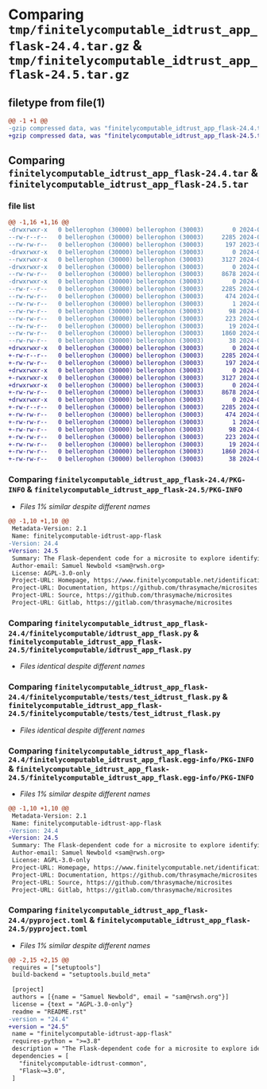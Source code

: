 # Comparing `tmp/finitelycomputable_idtrust_app_flask-24.4.tar.gz` & `tmp/finitelycomputable_idtrust_app_flask-24.5.tar.gz`

## filetype from file(1)

```diff
@@ -1 +1 @@
-gzip compressed data, was "finitelycomputable_idtrust_app_flask-24.4.tar", last modified: Tue Apr 30 04:47:17 2024, max compression
+gzip compressed data, was "finitelycomputable_idtrust_app_flask-24.5.tar", last modified: Sat Jun  1 03:11:21 2024, max compression
```

## Comparing `finitelycomputable_idtrust_app_flask-24.4.tar` & `finitelycomputable_idtrust_app_flask-24.5.tar`

### file list

```diff
@@ -1,16 +1,16 @@
-drwxrwxr-x   0 bellerophon (30000) bellerophon (30003)        0 2024-04-30 04:47:17.311846 finitelycomputable_idtrust_app_flask-24.4/
--rw-r--r--   0 bellerophon (30000) bellerophon (30003)     2285 2024-04-30 04:47:17.307846 finitelycomputable_idtrust_app_flask-24.4/PKG-INFO
--rw-rw-r--   0 bellerophon (30000) bellerophon (30003)      197 2023-09-12 03:23:48.000000 finitelycomputable_idtrust_app_flask-24.4/README.rst
-drwxrwxr-x   0 bellerophon (30000) bellerophon (30003)        0 2024-04-30 04:47:17.307846 finitelycomputable_idtrust_app_flask-24.4/finitelycomputable/
--rwxrwxr-x   0 bellerophon (30000) bellerophon (30003)     3127 2024-04-25 18:30:53.000000 finitelycomputable_idtrust_app_flask-24.4/finitelycomputable/idtrust_app_flask.py
-drwxrwxr-x   0 bellerophon (30000) bellerophon (30003)        0 2024-04-30 04:47:17.307846 finitelycomputable_idtrust_app_flask-24.4/finitelycomputable/tests/
--rw-rw-r--   0 bellerophon (30000) bellerophon (30003)     8678 2024-04-30 04:36:59.000000 finitelycomputable_idtrust_app_flask-24.4/finitelycomputable/tests/test_idtrust_flask.py
-drwxrwxr-x   0 bellerophon (30000) bellerophon (30003)        0 2024-04-30 04:47:17.307846 finitelycomputable_idtrust_app_flask-24.4/finitelycomputable_idtrust_app_flask.egg-info/
--rw-r--r--   0 bellerophon (30000) bellerophon (30003)     2285 2024-04-30 04:47:17.000000 finitelycomputable_idtrust_app_flask-24.4/finitelycomputable_idtrust_app_flask.egg-info/PKG-INFO
--rw-rw-r--   0 bellerophon (30000) bellerophon (30003)      474 2024-04-30 04:47:17.000000 finitelycomputable_idtrust_app_flask-24.4/finitelycomputable_idtrust_app_flask.egg-info/SOURCES.txt
--rw-rw-r--   0 bellerophon (30000) bellerophon (30003)        1 2024-04-30 04:47:17.000000 finitelycomputable_idtrust_app_flask-24.4/finitelycomputable_idtrust_app_flask.egg-info/dependency_links.txt
--rw-rw-r--   0 bellerophon (30000) bellerophon (30003)       98 2024-04-30 04:47:17.000000 finitelycomputable_idtrust_app_flask-24.4/finitelycomputable_idtrust_app_flask.egg-info/entry_points.txt
--rw-rw-r--   0 bellerophon (30000) bellerophon (30003)      223 2024-04-30 04:47:17.000000 finitelycomputable_idtrust_app_flask-24.4/finitelycomputable_idtrust_app_flask.egg-info/requires.txt
--rw-rw-r--   0 bellerophon (30000) bellerophon (30003)       19 2024-04-30 04:47:17.000000 finitelycomputable_idtrust_app_flask-24.4/finitelycomputable_idtrust_app_flask.egg-info/top_level.txt
--rw-rw-r--   0 bellerophon (30000) bellerophon (30003)     1860 2024-04-28 21:51:18.000000 finitelycomputable_idtrust_app_flask-24.4/pyproject.toml
--rw-rw-r--   0 bellerophon (30000) bellerophon (30003)       38 2024-04-30 04:47:17.311846 finitelycomputable_idtrust_app_flask-24.4/setup.cfg
+drwxrwxr-x   0 bellerophon (30000) bellerophon (30003)        0 2024-06-01 03:11:21.655251 finitelycomputable_idtrust_app_flask-24.5/
+-rw-r--r--   0 bellerophon (30000) bellerophon (30003)     2285 2024-06-01 03:11:21.655251 finitelycomputable_idtrust_app_flask-24.5/PKG-INFO
+-rw-rw-r--   0 bellerophon (30000) bellerophon (30003)      197 2024-06-01 03:00:08.000000 finitelycomputable_idtrust_app_flask-24.5/README.rst
+drwxrwxr-x   0 bellerophon (30000) bellerophon (30003)        0 2024-06-01 03:11:21.651251 finitelycomputable_idtrust_app_flask-24.5/finitelycomputable/
+-rwxrwxr-x   0 bellerophon (30000) bellerophon (30003)     3127 2024-06-01 03:00:08.000000 finitelycomputable_idtrust_app_flask-24.5/finitelycomputable/idtrust_app_flask.py
+drwxrwxr-x   0 bellerophon (30000) bellerophon (30003)        0 2024-06-01 03:11:21.651251 finitelycomputable_idtrust_app_flask-24.5/finitelycomputable/tests/
+-rw-rw-r--   0 bellerophon (30000) bellerophon (30003)     8678 2024-06-01 03:00:08.000000 finitelycomputable_idtrust_app_flask-24.5/finitelycomputable/tests/test_idtrust_flask.py
+drwxrwxr-x   0 bellerophon (30000) bellerophon (30003)        0 2024-06-01 03:11:21.651251 finitelycomputable_idtrust_app_flask-24.5/finitelycomputable_idtrust_app_flask.egg-info/
+-rw-r--r--   0 bellerophon (30000) bellerophon (30003)     2285 2024-06-01 03:11:21.000000 finitelycomputable_idtrust_app_flask-24.5/finitelycomputable_idtrust_app_flask.egg-info/PKG-INFO
+-rw-rw-r--   0 bellerophon (30000) bellerophon (30003)      474 2024-06-01 03:11:21.000000 finitelycomputable_idtrust_app_flask-24.5/finitelycomputable_idtrust_app_flask.egg-info/SOURCES.txt
+-rw-rw-r--   0 bellerophon (30000) bellerophon (30003)        1 2024-06-01 03:11:21.000000 finitelycomputable_idtrust_app_flask-24.5/finitelycomputable_idtrust_app_flask.egg-info/dependency_links.txt
+-rw-rw-r--   0 bellerophon (30000) bellerophon (30003)       98 2024-06-01 03:11:21.000000 finitelycomputable_idtrust_app_flask-24.5/finitelycomputable_idtrust_app_flask.egg-info/entry_points.txt
+-rw-rw-r--   0 bellerophon (30000) bellerophon (30003)      223 2024-06-01 03:11:21.000000 finitelycomputable_idtrust_app_flask-24.5/finitelycomputable_idtrust_app_flask.egg-info/requires.txt
+-rw-rw-r--   0 bellerophon (30000) bellerophon (30003)       19 2024-06-01 03:11:21.000000 finitelycomputable_idtrust_app_flask-24.5/finitelycomputable_idtrust_app_flask.egg-info/top_level.txt
+-rw-rw-r--   0 bellerophon (30000) bellerophon (30003)     1860 2024-06-01 03:11:19.000000 finitelycomputable_idtrust_app_flask-24.5/pyproject.toml
+-rw-rw-r--   0 bellerophon (30000) bellerophon (30003)       38 2024-06-01 03:11:21.655251 finitelycomputable_idtrust_app_flask-24.5/setup.cfg
```

### Comparing `finitelycomputable_idtrust_app_flask-24.4/PKG-INFO` & `finitelycomputable_idtrust_app_flask-24.5/PKG-INFO`

 * *Files 1% similar despite different names*

```diff
@@ -1,10 +1,10 @@
 Metadata-Version: 2.1
 Name: finitelycomputable-idtrust-app-flask
-Version: 24.4
+Version: 24.5
 Summary: The Flask-dependent code for a microsite to explore identifying game-theory strategies
 Author-email: Samuel Newbold <sam@rwsh.org>
 License: AGPL-3.0-only
 Project-URL: Homepage, https://www.finitelycomputable.net/identification_of_trust
 Project-URL: Documentation, https://github.com/thrasymache/microsites
 Project-URL: Source, https://github.com/thrasymache/microsites
 Project-URL: Gitlab, https://gitlab.com/thrasymache/microsites
```

### Comparing `finitelycomputable_idtrust_app_flask-24.4/finitelycomputable/idtrust_app_flask.py` & `finitelycomputable_idtrust_app_flask-24.5/finitelycomputable/idtrust_app_flask.py`

 * *Files identical despite different names*

### Comparing `finitelycomputable_idtrust_app_flask-24.4/finitelycomputable/tests/test_idtrust_flask.py` & `finitelycomputable_idtrust_app_flask-24.5/finitelycomputable/tests/test_idtrust_flask.py`

 * *Files identical despite different names*

### Comparing `finitelycomputable_idtrust_app_flask-24.4/finitelycomputable_idtrust_app_flask.egg-info/PKG-INFO` & `finitelycomputable_idtrust_app_flask-24.5/finitelycomputable_idtrust_app_flask.egg-info/PKG-INFO`

 * *Files 1% similar despite different names*

```diff
@@ -1,10 +1,10 @@
 Metadata-Version: 2.1
 Name: finitelycomputable-idtrust-app-flask
-Version: 24.4
+Version: 24.5
 Summary: The Flask-dependent code for a microsite to explore identifying game-theory strategies
 Author-email: Samuel Newbold <sam@rwsh.org>
 License: AGPL-3.0-only
 Project-URL: Homepage, https://www.finitelycomputable.net/identification_of_trust
 Project-URL: Documentation, https://github.com/thrasymache/microsites
 Project-URL: Source, https://github.com/thrasymache/microsites
 Project-URL: Gitlab, https://gitlab.com/thrasymache/microsites
```

### Comparing `finitelycomputable_idtrust_app_flask-24.4/pyproject.toml` & `finitelycomputable_idtrust_app_flask-24.5/pyproject.toml`

 * *Files 1% similar despite different names*

```diff
@@ -2,15 +2,15 @@
 requires = ["setuptools"]
 build-backend = "setuptools.build_meta"
 
 [project]
 authors = [{name = "Samuel Newbold", email = "sam@rwsh.org"}]
 license = {text = "AGPL-3.0-only"}
 readme = "README.rst"
-version = "24.4"
+version = "24.5"
 name = "finitelycomputable-idtrust-app-flask"
 requires-python = ">=3.8"
 description = "The Flask-dependent code for a microsite to explore identifying game-theory strategies"
 dependencies = [
   "finitelycomputable-idtrust-common",
   "Flask~=3.0",
 ]
```

